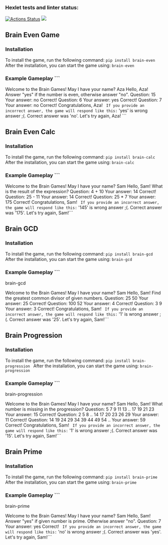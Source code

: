 ### Hexlet tests and linter status:

[![Actions Status](https://github.com/azamuzapbar0808/python-project-49/actions/workflows/hexlet-check.yml/badge.svg)](https://github.com/azamuzapbar0808/python-project-49/actions) <a href="https://codeclimate.com/github/azamuzapbar0808/python-project-49/maintainability"><img src="https://api.codeclimate.com/v1/badges/b70277d712a3666230f2/maintainability" /></a>

## Brain Even Game

### Installation

To install the game, run the following command:
```pip install brain-even ```
After the installation, you can start the game using:
``` brain-even ```

### Example Gameplay ```

Welcome to the Brain Games!
May I have your name? Aza
Hello, Aza!
Answer "yes" if the number is even, otherwise answer "no".
Question: 15
Your answer: no
Correct!
Question: 6
Your answer: yes
Correct!
Question: 7
Your answer: no
Correct!
Congratulations, Aza! ``` 
If you provide an incorrect answer, the game will respond like this: ```
'yes' is wrong answer ;(. Correct answer was 'no'.
Let's try again, Aza! ``` 

## Brain Even Calc

### Installation

To install the game, run the following command:
```pip install brain-calc ```
After the installation, you can start the game using:
``` brain-calc ```

### Example Gameplay ```

Welcome to the Brain Games!
May I have your name? Sam
Hello, Sam!
What is the result of the expression?
Question: 4 + 10
Your answer: 14
Correct!
Question: 25 - 11
Your answer: 14
Correct!
Question: 25 * 7
Your answer: 175
Correct!
Congratulations, Sam! ``` 
If you provide an incorrect answer, the game will respond like this: ```
'145' is wrong answer ;(. Correct answer was '175'.
Let's try again, Sam!``` 


## Brain GCD

### Installation

To install the game, run the following command:
```pip install brain-gcd ```
After the installation, you can start the game using:
``` brain-gcd ```

### Example Gameplay ```

brain-gcd

Welcome to the Brain Games!
May I have your name? Sam
Hello, Sam!
Find the greatest common divisor of given numbers.
Question: 25 50
Your answer: 25
Correct!
Question: 100 52
Your answer: 4
Correct!
Question: 3 9
Your answer: 3
Correct!
Congratulations, Sam! ``` 
If you provide an incorrect answer, the game will respond like this: ```
'1' is wrong answer ;(. Correct answer was '25'.
Let's try again, Sam!``` 



## Brain Progression

### Installation

To install the game, run the following command:
```pip install brain-progression ```
After the installation, you can start the game using:
``` brain-progression ```

### Example Gameplay ```

brain-progression

Welcome to the Brain Games!
May I have your name? Sam
Hello, Sam!
What number is missing in the progression?
Question: 5 7 9 11 13 .. 17 19 21 23
Your answer: 15
Correct!
Question: 2 5 8 .. 14 17 20 23 26 29
Your answer: 11
Correct!
Question: 14 19 24 29 34 39 44 49 54 ..
Your answer: 59
Correct!
Congratulations, Sam! ``` 
If you provide an incorrect answer, the game will respond like this: ```
'1' is wrong answer ;(. Correct answer was '15'.
Let's try again, Sam!``` 

## Brain Prime

### Installation

To install the game, run the following command:
```pip install brain-prime ```
After the installation, you can start the game using:
``` brain-prime ```

### Example Gameplay ```

brain-prime


Welcome to the Brain Games!
May I have your name? Sam
Hello, Sam!
Answer "yes" if given number is prime. Otherwise answer "no".
Question: 7
Your answer: yes
Correct! ``` 
If you provide an incorrect answer, the game will respond like this: ```
'no' is wrong answer ;(. Correct answer was 'yes'.
Let's try again, Sam!``` 